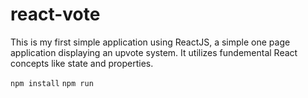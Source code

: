 # react-vote

This is my first simple application using ReactJS, a simple one page application displaying an upvote system.  It utilizes fundemental React concepts like state and properties.

`npm install`
`npm run`
